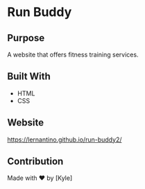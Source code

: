 # Run Buddy

## Purpose
A website that offers fitness training services.

## Built With
* HTML
* CSS

## Website
https://lernantino.github.io/run-buddy2/

## Contribution
Made with ❤️ by [Kyle]
